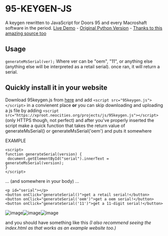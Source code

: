 # 95-KEYGEN-JS
A keygen rewritten to JavaScript for Doors 95 and every Macroshaft software in the period. [Live Demo](https://xproot.github.io/95-KEYGEN-JS/) - [Original Python Version](https://github.com/SashiDegodeshi/w95keygen-python) - [Thanks to this amazing source too](https://gurney.dev/posts/mod7/)

## Usage
`generateMsSerial(ver);`
Where ver can be "oem", "11", or anything else (anything else will be interpreted as a retail serial).
once ran, it will return a serial.

## Quickly install it in your website
Download 95keygen.js from [here](https://raw.githubusercontent.com/xproot/95-KEYGEN-JS/main/95keygen.js) and add `<script src="95keygen.js"></script>` in a convienent place **or** you can skip downloading and uploading a js file by adding 
```<script src="https://xproot.neocities.org/projects/js/95keygen.js"></script>``` (only HTTPS though, not perfect) and after you've properly inserted the script make a quick function that takes the return value of generateMsSerial() or generateMsSerial('oem') and puts it somewhere

EXAMPLE
```
<script>
function generateSerial(version) {
 document.getElementById("serial").innerText = generateMsSerial(version);
}
</script>
```

... (and somewhere in your body) ...

```
<p id="serial"></p>
<button onClick="generateSerial()">get a retail serial!</button>
<button onClick="generateSerial('oem')">get a oem serial!</button>
<button onClick="generateSerial('11')">get a 11-digit serial!</button>
```

![image](https://user-images.githubusercontent.com/49620652/221368790-4ffd2e26-a579-4553-8eed-bb255602d7ae.png)![image](https://user-images.githubusercontent.com/49620652/221368807-146bf608-e95f-4a30-ab1f-ee0fdbbef2b3.png)![image](https://user-images.githubusercontent.com/49620652/221368814-ec8ae085-30e4-4665-b13d-801257ee29d2.png)





and you should have something like this _(I also recommend seeing the index.html as that works as an example website too.)_
